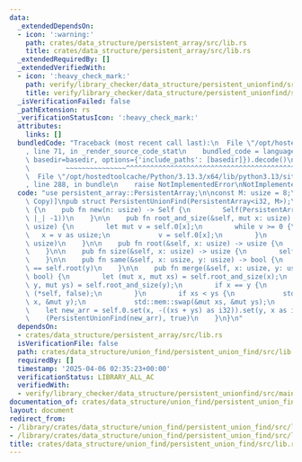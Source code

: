 ```yaml
---
data:
  _extendedDependsOn:
  - icon: ':warning:'
    path: crates/data_structure/persistent_array/src/lib.rs
    title: crates/data_structure/persistent_array/src/lib.rs
  _extendedRequiredBy: []
  _extendedVerifiedWith:
  - icon: ':heavy_check_mark:'
    path: verify/library_checker/data_structure/persistent_unionfind/src/main.rs
    title: verify/library_checker/data_structure/persistent_unionfind/src/main.rs
  _isVerificationFailed: false
  _pathExtension: rs
  _verificationStatusIcon: ':heavy_check_mark:'
  attributes:
    links: []
  bundledCode: "Traceback (most recent call last):\n  File \"/opt/hostedtoolcache/Python/3.13.3/x64/lib/python3.13/site-packages/onlinejudge_verify/documentation/build.py\"\
    , line 71, in _render_source_code_stat\n    bundled_code = language.bundle(stat.path,\
    \ basedir=basedir, options={'include_paths': [basedir]}).decode()\n          \
    \         ~~~~~~~~~~~~~~~^^^^^^^^^^^^^^^^^^^^^^^^^^^^^^^^^^^^^^^^^^^^^^^^^^^^^^^^^^^^^^^^^^\n\
    \  File \"/opt/hostedtoolcache/Python/3.13.3/x64/lib/python3.13/site-packages/onlinejudge_verify/languages/rust.py\"\
    , line 288, in bundle\n    raise NotImplementedError\nNotImplementedError\n"
  code: "use persistent_array::PersistentArray;\n\nconst M: usize = 8;\n\n#[derive(Clone,\
    \ Copy)]\npub struct PersistentUnionFind(PersistentArray<i32, M>);\n\nimpl PersistentUnionFind\
    \ {\n    pub fn new(n: usize) -> Self {\n        Self(PersistentArray::from_fn(n,\
    \ |_| -1))\n    }\n\n    pub fn root_and_size(&self, mut x: usize) -> (usize,\
    \ usize) {\n        let mut v = self.0[x];\n        while v >= 0 {\n         \
    \   x = v as usize;\n            v = self.0[x];\n        }\n        (x, -v as\
    \ usize)\n    }\n\n    pub fn root(&self, x: usize) -> usize {\n        self.root_and_size(x).0\n\
    \    }\n\n    pub fn size(&self, x: usize) -> usize {\n        self.root_and_size(x).1\n\
    \    }\n\n    pub fn same(&self, x: usize, y: usize) -> bool {\n        self.root(x)\
    \ == self.root(y)\n    }\n\n    pub fn merge(&self, x: usize, y: usize) -> (Self,\
    \ bool) {\n        let (mut x, mut xs) = self.root_and_size(x);\n        let (mut\
    \ y, mut ys) = self.root_and_size(y);\n        if x == y {\n            return\
    \ (*self, false);\n        }\n        if xs < ys {\n            std::mem::swap(&mut\
    \ x, &mut y);\n            std::mem::swap(&mut xs, &mut ys);\n        }\n    \
    \    let new_arr = self.0.set(x, -((xs + ys) as i32)).set(y, x as i32);\n    \
    \    (PersistentUnionFind(new_arr), true)\n    }\n}\n"
  dependsOn:
  - crates/data_structure/persistent_array/src/lib.rs
  isVerificationFile: false
  path: crates/data_structure/union_find/persistent_union_find/src/lib.rs
  requiredBy: []
  timestamp: '2025-04-06 02:35:23+00:00'
  verificationStatus: LIBRARY_ALL_AC
  verifiedWith:
  - verify/library_checker/data_structure/persistent_unionfind/src/main.rs
documentation_of: crates/data_structure/union_find/persistent_union_find/src/lib.rs
layout: document
redirect_from:
- /library/crates/data_structure/union_find/persistent_union_find/src/lib.rs
- /library/crates/data_structure/union_find/persistent_union_find/src/lib.rs.html
title: crates/data_structure/union_find/persistent_union_find/src/lib.rs
---
```

